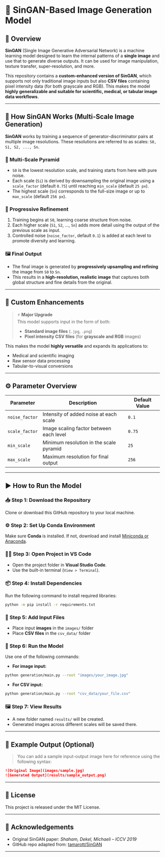 
# 🧠 SinGAN-Based Image Generation Model

## 📖 Overview

**SinGAN** (Single Image Generative Adversarial Network) is a machine learning model designed to learn the internal patterns of a **single image** and use that to generate diverse outputs. It can be used for image manipulation, texture transfer, super-resolution, and more.

This repository contains a **custom-enhanced version of SinGAN**, which supports not only traditional image inputs but also **CSV files** containing pixel intensity data (for both grayscale and RGB). This makes the model **highly generalizable and suitable for scientific, medical, or tabular image data workflows**.

---

## 🔧 How SinGAN Works (Multi-Scale Image Generation)

**SinGAN** works by training a sequence of generator-discriminator pairs at multiple image resolutions. These resolutions are referred to as scales: `S0, S1, S2, ..., Sn`.

### 🧱 Multi-Scale Pyramid

- `S0` is the lowest resolution scale, and training starts from here with pure noise.
- Each scale (`Si`) is derived by downsampling the original image using a `scale_factor` (default `0.75`) until reaching `min_scale` (default `25 px`).
- The highest scale (`Sn`) corresponds to the full-size image or up to `max_scale` (default `256 px`).

### 🔁 Progressive Refinement

1. Training begins at `S0`, learning coarse structure from noise.
2. Each higher scale (`S1`, `S2`, ..., `Sn`) adds more detail using the output of the previous scale as input.
3. Controlled noise (`noise_factor`, default `0.1`) is added at each level to promote diversity and learning.

### 🖼️ Final Output

- The final image is generated by **progressively upsampling and refining** the image from `S0` to `Sn`.
- This results in a **high-resolution, realistic image** that captures both global structure and fine details from the original.

---

## 🔬 Custom Enhancements

> ⚡ **Major Upgrade**  
> This model supports input in the form of both:
> - **Standard image files** (`.jpg`, `.png`)
> - **Pixel intensity CSV files** (for **grayscale and RGB** images)

This makes the model **highly versatile** and expands its applications to:
- Medical and scientific imaging
- Raw sensor data processing
- Tabular-to-visual conversions

---

## ⚙️ Parameter Overview

| Parameter       | Description                                         | Default Value |
|----------------|-----------------------------------------------------|---------------|
| `noise_factor` | Intensity of added noise at each scale              | `0.1`         |
| `scale_factor` | Image scaling factor between each level             | `0.75`        |
| `min_scale`    | Minimum resolution in the scale pyramid             | `25`          |
| `max_scale`    | Maximum resolution for final output                 | `256`         |

---

## ▶️ How to Run the Model

### 📥 Step 1: Download the Repository
Clone or download this GitHub repository to your local machine.

### ⚙️ Step 2: Set Up Conda Environment
Make sure **Conda** is installed. If not, download and install [Miniconda or Anaconda](https://docs.conda.io/en/latest/miniconda.html).

### 🧑‍💻 Step 3: Open Project in VS Code
- Open the project folder in **Visual Studio Code**.
- Use the built-in terminal (`View > Terminal`).

### 📦 Step 4: Install Dependencies
Run the following command to install required libraries:
```bash
python -m pip install -r requirements.txt
```

### 📁 Step 5: Add Input Files
- Place input **images** in the `images/` folder  
- Place **CSV files** in the `csv_data/` folder

### 🏁 Step 6: Run the Model
Use one of the following commands:

- **For image input:**
```bash
python generation/main.py --root "images/your_image.jpg"
```

- **For CSV input:**
```bash
python generation/main.py --root "csv_data/your_file.csv"
```

### 🖼️ Step 7: View Results
- A new folder named `results/` will be created.
- Generated images across different scales will be saved there.

---

## 📸 Example Output (Optional)
> You can add a sample input-output image here for reference using the following syntax:
```markdown
![Original Image](images/sample.jpg)
![Generated Output](results/sample_output.png)
```

---

## 📄 License

This project is released under the MIT License.

---

## 🙌 Acknowledgements

- Original SinGAN paper: *Shaham, Dekel, Michaeli – ICCV 2019*
- GitHub repo adapted from: [tamarott/SinGAN](https://github.com/tamarott/SinGAN)

---
